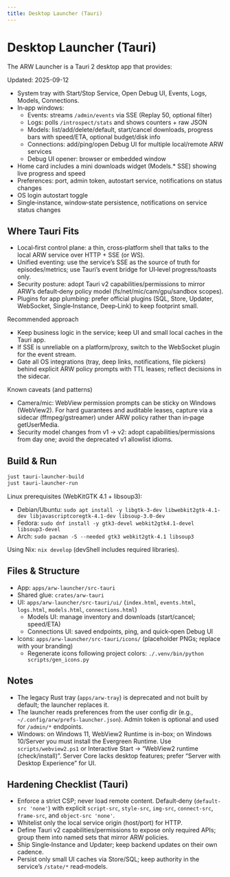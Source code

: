 ```yaml
---
title: Desktop Launcher (Tauri)
---
```


# Desktop Launcher (Tauri)

The ARW Launcher is a Tauri 2 desktop app that provides:

Updated: 2025-09-12

- System tray with Start/Stop Service, Open Debug UI, Events, Logs, Models, Connections.
- In‑app windows:
  - Events: streams `/admin/events` via SSE (Replay 50, optional filter)
  - Logs: polls `/introspect/stats` and shows counters + raw JSON
  - Models: list/add/delete/default, start/cancel downloads, progress bars with speed/ETA, optional budget/disk info
  - Connections: add/ping/open Debug UI for multiple local/remote ARW services
  - Debug UI opener: browser or embedded window
- Home card includes a mini downloads widget (Models.* SSE) showing live progress and speed
- Preferences: port, admin token, autostart service, notifications on status changes
- OS login autostart toggle
- Single‑instance, window‑state persistence, notifications on service status changes

## Where Tauri Fits

- Local‑first control plane: a thin, cross‑platform shell that talks to the local ARW service over HTTP + SSE (or WS).
- Unified eventing: use the service’s SSE as the source of truth for episodes/metrics; use Tauri’s event bridge for UI‑level progress/toasts only.
- Security posture: adopt Tauri v2 capabilities/permissions to mirror ARW’s default‑deny policy model (fs/net/mic/cam/gpu/sandbox scopes).
- Plugins for app plumbing: prefer official plugins (SQL, Store, Updater, WebSocket, Single‑Instance, Deep‑Link) to keep footprint small.

Recommended approach
- Keep business logic in the service; keep UI and small local caches in the Tauri app.
- If SSE is unreliable on a platform/proxy, switch to the WebSocket plugin for the event stream.
- Gate all OS integrations (tray, deep links, notifications, file pickers) behind explicit ARW policy prompts with TTL leases; reflect decisions in the sidecar.

Known caveats (and patterns)
- Camera/mic: WebView permission prompts can be sticky on Windows (WebView2). For hard guarantees and auditable leases, capture via a sidecar (ffmpeg/gstreamer) under ARW policy rather than in‑page getUserMedia.
- Security model changes from v1 → v2: adopt capabilities/permissions from day one; avoid the deprecated v1 allowlist idioms.

## Build & Run

```bash
just tauri-launcher-build
just tauri-launcher-run
```

Linux prerequisites (WebKitGTK 4.1 + libsoup3):

- Debian/Ubuntu: `sudo apt install -y libgtk-3-dev libwebkit2gtk-4.1-dev libjavascriptcoregtk-4.1-dev libsoup-3.0-dev`
- Fedora: `sudo dnf install -y gtk3-devel webkit2gtk4.1-devel libsoup3-devel`
- Arch: `sudo pacman -S --needed gtk3 webkit2gtk-4.1 libsoup3`

Using Nix: `nix develop` (devShell includes required libraries).

## Files & Structure

- App: `apps/arw-launcher/src-tauri`
- Shared glue: `crates/arw-tauri`
- UI: `apps/arw-launcher/src-tauri/ui/` (`index.html`, `events.html`, `logs.html`, `models.html`, `connections.html`)
  - Models UI: manage inventory and downloads (start/cancel; speed/ETA)
  - Connections UI: saved endpoints, ping, and quick‑open Debug UI
- Icons: `apps/arw-launcher/src-tauri/icons/` (placeholder PNGs; replace with your branding)
  - Regenerate icons following project colors: `./.venv/bin/python scripts/gen_icons.py`

## Notes

- The legacy Rust tray (`apps/arw-tray`) is deprecated and not built by default; the launcher replaces it.
- The launcher reads preferences from the user config dir (e.g., `~/.config/arw/prefs-launcher.json`). Admin token is optional and used for `/admin/*` endpoints.
- Windows: on Windows 11, WebView2 Runtime is in-box; on Windows 10/Server you must install the Evergreen Runtime. Use `scripts/webview2.ps1` or Interactive Start → “WebView2 runtime (check/install)”. Server Core lacks desktop features; prefer “Server with Desktop Experience” for UI.

## Hardening Checklist (Tauri)

- Enforce a strict CSP; never load remote content. Default‑deny (`default-src 'none'`) with explicit `script-src`, `style-src`, `img-src`, `connect-src`, `frame-src`, and `object-src 'none'`.
- Whitelist only the local service origin (host/port) for HTTP.
- Define Tauri v2 capabilities/permissions to expose only required APIs; group them into named sets that mirror ARW policies.
- Ship Single‑Instance and Updater; keep backend updates on their own cadence.
- Persist only small UI caches via Store/SQL; keep authority in the service’s `/state/*` read‑models.
